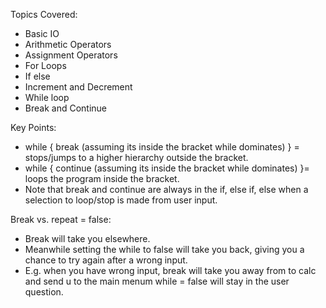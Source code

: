 Topics Covered:
- Basic IO
- Arithmetic Operators
- Assignment Operators
- For Loops
- If else
- Increment and Decrement
- While loop
- Break and Continue

Key Points:
- while { break (assuming its inside the bracket while dominates) } = stops/jumps to a higher hierarchy outside the bracket.
- while { continue (assuming its inside the bracket while dominates) }= loops the program inside the bracket.
- Note that break and continue are always in the if, else if, else when a selection to loop/stop is made from user input.

Break vs. repeat = false:
- Break will take you elsewhere.
- Meanwhile setting the while to false will take you back, giving you a chance to try again after a wrong input.
- E.g. when you have wrong input, break will take you away from to calc and send u to the main menum while = false will stay in the user question.
